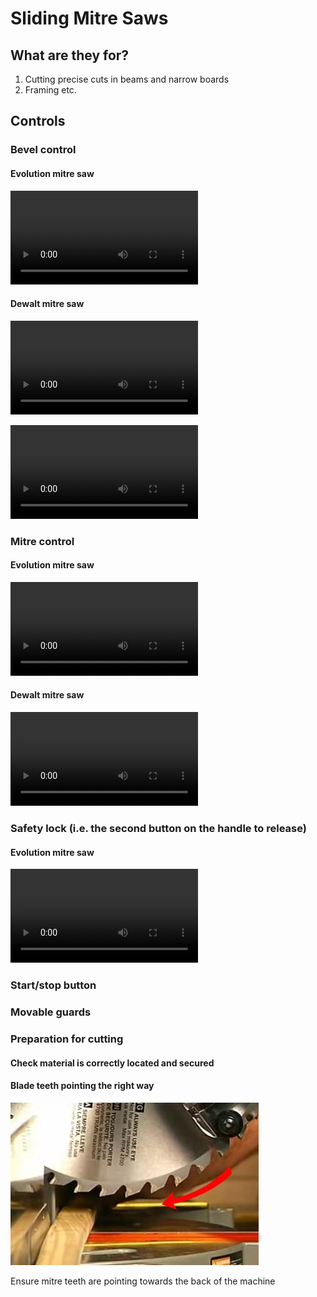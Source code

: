 Sliding Mitre Saws
==================

What are they for?
------------------

1.	Cutting precise cuts in beams and narrow boards
2.	Framing etc.

Controls
--------

### Bevel control

#### Evolution mitre saw

![type:video](evo_bevel_control.mp4)

#### Dewalt mitre saw

![type:video](dewalt_bevel_control_001.mp4)

![type:video](dewalt_bevel_control_002.mp4)

### Mitre control

#### Evolution mitre saw

![type:video](evo_mitre_control.mp4)

#### Dewalt mitre saw

![type:video](dewalt_mitre_control.mp4)

### Safety lock (i.e. the second button on the handle to release)

#### Evolution mitre saw

![type:video](evo_safety.mp4)

### Start/stop button

### Movable guards

### Preparation for cutting

#### Check material is correctly located and secured

#### Blade teeth pointing the right way

![img](miterbladedirection.jpg)

Ensure mitre teeth are pointing towards the back of the machine
